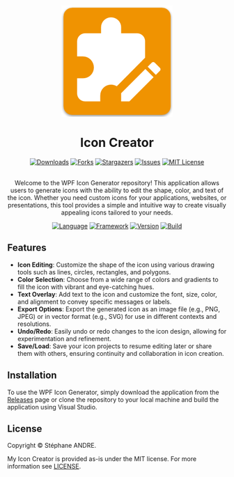 <div id="top"></div>

<!-- PROJECT INFO -->
<br />
<div align="center">
  <a href="https://github.com/sandre58/MyIconCreator">
    <img src="images/logo.png" width="256" height="256">
  </a>

<h1 align="center">Icon Creator</h1>

[![Downloads][downloads-shield]][downloads-url]
[![Forks][forks-shield]][forks-url]
[![Stargazers][stars-shield]][stars-url]
[![Issues][issues-shield]][issues-url]
[![MIT License][license-shield]][license-url]

  <p align="center">
    <br />
    Welcome to the WPF Icon Generator repository! This application allows users to generate icons with the ability to edit the shape, color, and text of the icon. Whether you need custom icons for your applications, websites, or presentations, this tool provides a simple and intuitive way to create visually appealing icons tailored to your needs.
  </p>

[![Language][language-shield]][language-url]
[![Framework][framework-shield]][framework-url]
[![Version][version-shield]][version-url]
[![Build][build-shield]][build-url]

</div>

## Features

- **Icon Editing**: Customize the shape of the icon using various drawing tools such as lines, circles, rectangles, and polygons.
- **Color Selection**: Choose from a wide range of colors and gradients to fill the icon with vibrant and eye-catching hues.
- **Text Overlay**: Add text to the icon and customize the font, size, color, and alignment to convey specific messages or labels.
- **Export Options**: Export the generated icon as an image file (e.g., PNG, JPEG) or in vector format (e.g., SVG) for use in different contexts and resolutions.
- **Undo/Redo**: Easily undo or redo changes to the icon design, allowing for experimentation and refinement.
- **Save/Load**: Save your icon projects to resume editing later or share them with others, ensuring continuity and collaboration in icon creation.

## Installation

To use the WPF Icon Generator, simply download the application from the [Releases](https://github.com/sandre58/MyIconCreator/releases) page or clone the repository to your local machine and build the application using Visual Studio.


## License

Copyright © Stéphane ANDRE.

My Icon Creator is provided as-is under the MIT license. For more information see [LICENSE](./LICENSE).

<!-- MARKDOWN LINKS & IMAGES -->
<!-- https://www.markdownguide.org/basic-syntax/#reference-style-links -->
[language-shield]: https://img.shields.io/github/languages/top/sandre58/MyIconCreator
[language-url]: https://github.com/sandre58/MyIconCreator
[forks-shield]: https://img.shields.io/github/forks/sandre58/MyIconCreator?style=for-the-badge
[forks-url]: https://github.com/sandre58/MyIconCreator/network/members
[stars-shield]: https://img.shields.io/github/stars/sandre58/MyIconCreator?style=for-the-badge
[stars-url]: https://github.com/sandre58/MyIconCreator/stargazers
[issues-shield]: https://img.shields.io/github/issues/sandre58/MyIconCreator?style=for-the-badge
[issues-url]: https://github.com/sandre58/MyIconCreator/issues
[license-shield]: https://img.shields.io/github/license/sandre58/MyIconCreator?style=for-the-badge
[license-url]: https://github.com/sandre58/MyIconCreator/blob/main/LICENSE
[build-shield]: https://img.shields.io/github/actions/workflow/status/sandre58/MyIconCreator/ci.yml?logo=github&label=CI
[build-url]: https://github.com/sandre58/MyIconCreator/actions
[downloads-shield]: https://img.shields.io/github/downloads/sandre58/MyIconCreator/total?style=for-the-badge
[downloads-url]: https://github.com/sandre58/MyIconCreator/releases
[framework-shield]: https://img.shields.io/badge/.NET-8.0-purple
[framework-url]: https://github.com/sandre58/MyIconCreator/tree/main/src/MyNet.IconCreator.Wpf
[version-shield]: https://img.shields.io/badge/version-1.0.0-blue
[version-url]: https://github.com/sandre58/MyIconCreator/releases